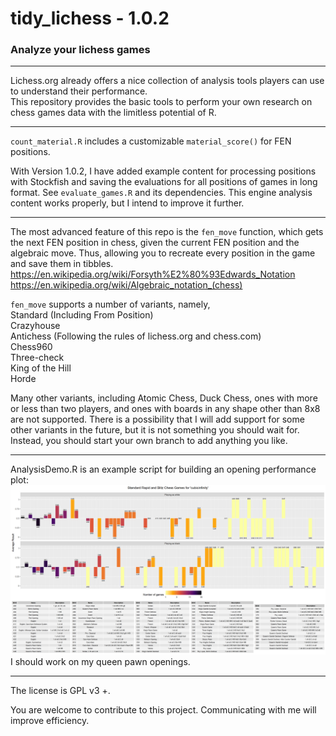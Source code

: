 # tidy_lichess - 1.0.2
### Analyze your lichess games

---

Lichess.org already offers a nice collection of analysis tools players can use to understand their performance.  
This repository provides the basic tools to perform your own research on chess games data with the limitless potential of R.

---

`count_material.R` includes a customizable `material_score()` for FEN positions.

With Version 1.0.2, I have added example content for processing positions with Stockfish and saving the evaluations for all positions of games in long format.
See `evaluate_games.R` and its dependencies. This engine analysis content works properly, but I intend to improve it further.

---

The most advanced feature of this repo is the `fen_move` function, which gets the 
next FEN position in chess, given the current FEN position and the algebraic 
move. Thus, allowing you to recreate every position in the game and save them in tibbles.  
https://en.wikipedia.org/wiki/Forsyth%E2%80%93Edwards_Notation  
https://en.wikipedia.org/wiki/Algebraic_notation_(chess)

`fen_move` supports a number of variants, namely,  
Standard (Including From Position)  
Crazyhouse  
Antichess (Following the rules of lichess.org and chess.com)  
Chess960  
Three-check  
King of the Hill  
Horde

Many other variants, including Atomic Chess, Duck Chess, ones with more or less 
than two players, and ones with boards in any shape other than 8x8 are not 
supported. There is a possibility that I will add support for some other 
variants in the future, but it is not something you should wait for. Instead,
you should start your own branch to add anything you like.

---

AnalysisDemo.R is an example script for building an opening performance plot:
![Opening Analysis Plot](ECO_plot.png)
I should work on my queen pawn openings.

---

The license is GPL v3 +.

You are welcome to contribute to this project. Communicating with me will improve efficiency.
